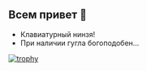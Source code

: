 ## Всем привет 👋
- Клавиатурный нинзя!
- При наличии гугла богоподобен...


[![trophy](https://github-profile-trophy.vercel.app/?username=ryo-ma)](https://github.com/ryo-ma/github-profile-trophy)

<!--
**h4rd1/h4rd1** is a ✨ _special_ ✨ repository because its `README.md` (this file) appears on your GitHub profile.

Here are some ideas to get you started:

- 🔭 I’m currently working on ...
- 🌱 I’m currently learning ...
- 👯 I’m looking to collaborate on ...
- 🤔 I’m looking for help with ...
- 💬 Ask me about ...
- 📫 How to reach me: ...
- 😄 Pronouns: ...
- ⚡ Fun fact: ...
-->
